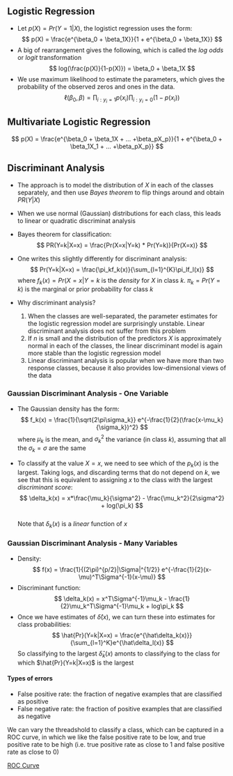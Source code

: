 ## Logistic Regression
- Let $p(X) = Pr(Y = 1|X)$, the logistict regression uses the form:
  $$
  p(X) = \frac{e^{\beta_0 + \beta_1X}}{1 + e^{\beta_0 + \beta_1X}}
  $$
- A big of rearrangement gives the following, which is called the *log odds* or *logit* transformation
  $$
  log(\frac{p(X)}{1-p(X)}) = \beta_0 + \beta_1X
  $$
- We use maximum likelihood to estimate the parameters, which gives the probability of the observed zeros and ones in the data.
  $$
  \ell(\beta_0, \beta) = \prod_{i:y_i=1} p(x_i) \prod_{i:y_i=0} (1-p(x_i))
  $$

## Multivariate Logistic Regression
  $$
  p(X) = \frac{e^{\beta_0 + \beta_1X + ... +\beta_pX_p}}{1 + e^{\beta_0 + \beta_1X_1 + ... +\beta_pX_p}}
  $$

## Discriminant Analysis
- The approach is to model the distribution of $X$ in each of the classes separately, and then use *Bayes theorem* to flip things around and obtain $PR(Y|X)$
- When we use normal (Gaussian) distributions for each class, this leads to linear or quadratic discriminat analysis
- Bayes theorem for classification:
  $$
    PR(Y=k|X=x) = \frac{Pr(X=x|Y=k) * Pr(Y=k)}{Pr(X=x)}
  $$
- One writes this slightly differently for discriminant analysis:
  $$
    Pr(Y=k|X=x) = \frac{\pi_kf_k(x)}{\sum_{l=1}^{K}\pi_lf_l(x)}
  $$
  where $f_k(x) = Pr(X=x|Y=k$ is the *density* for $X$ in class $k$. $\pi_k = Pr(Y=k)$ is the marginal or prior probability for class $k$
- Why discriminant analysis?
  
  1. When the classes are well-separated, the parameter estimates for the logistic regression model are surprisingly unstable. Linear discriminant analysis does not suffer from this problem
  2. If $n$ is small and the distribution of the predictors $X$ is approximately normal in each of   the classes, the linear discriminant model is again more stable than the logistic regression model
  3. Linear discriminant analysis is popular when we have more than two response classes, because it also provides low-dimensional views of the data

### Gaussian Discriminant Analysis - One Variable
- The Gaussian density has the form:
  $$
    f_k(x) = \frac{1}{\sqrt{2\pi\sigma_k}} e^{-\frac{1}{2}(\frac{x-\mu_k}{\sigma_k})^2}
  $$
  where $\mu_k$ is the mean, and $\sigma_k^{2}$ the variance (in class $k$), assuming that all the $\sigma_k = \sigma$ are the same

- To classify at the value $X=x$, we need to see which of the $p_k(x)$ is the largest. Taking logs, and discarding terms that do not depend on $k$, we see that this is equivalent to assigning $x$ to the class with the largest *discriminant score*:
  $$
    \delta_k(x) = x*\frac{\mu_k}{\sigma^2} - \frac{\mu_k^2}{2\sigma^2} + log(\pi_k)
  $$  
  Note that $\delta_k(x)$ is a *linear* function of $x$

### Gaussian Discriminant Analysis - Many Variables
- Density:
  $$
    f(x) = \frac{1}{(2\pi)^{p/2}|\Sigma|^{1/2}} e^{-\frac{1}{2}(x-\mu)^T\Sigma^{-1}(x-\mu)}
  $$
- Discriminant function:
  $$
  \delta_k(x) = x^T\Sigma^{-1}\mu_k - \frac{1}{2}\mu_k^T\Sigma^{-1}\mu_k + log\pi_k
  $$
- Once we have estimates of $\hat{\delta}(x)$, we can turn these into estimates for class probabilities:
  $$
    \hat{Pr}(Y=k|X=x) = \frac{e^{\hat\delta_k(x)}}{\sum_{l=1}^K}e^{\hat\delta_l(x)}
  $$ 
  So classifying to the largest $\hat\delta_k(x)$ amonts to classifying to the class for which $\hat{Pr}(Y=k|X=x)$ is the largest

#### Types of errors
- False positive rate: the fraction of negative examples that are classified as positive
- False negative rate: the fraction of positive examples that are classified as negative

We can vary the threadshold to classify a class, which can be captured in a ROC curve, in which we like the false positive rate to be low, and true positive rate to be high (i.e. true positive rate as close to 1 and false positive rate as close to 0)

[ROC Curve](ROC_curve.png)